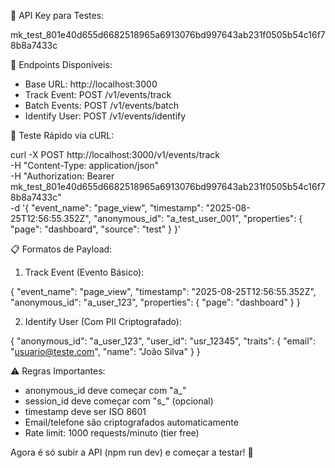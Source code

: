 
  🔑 API Key para Testes:

  mk_test_801e40d655d6682518965a6913076bd997643ab231f0505b54c16f78b8a7433c

  📡 Endpoints Disponíveis:

  - Base URL: http://localhost:3000
  - Track Event: POST /v1/events/track
  - Batch Events: POST /v1/events/batch
  - Identify User: POST /v1/events/identify

  🚀 Teste Rápido via cURL:

  curl -X POST http://localhost:3000/v1/events/track \
    -H "Content-Type: application/json" \
    -H "Authorization: Bearer 
  mk_test_801e40d655d6682518965a6913076bd997643ab231f0505b54c16f78b8a7433c" \
    -d '{
      "event_name": "page_view",
      "timestamp": "2025-08-25T12:56:55.352Z",
      "anonymous_id": "a_test_user_001",
      "properties": {
        "page": "dashboard",
        "source": "test"
      }
    }'

  📋 Formatos de Payload:

  1. Track Event (Evento Básico):

  {
    "event_name": "page_view",
    "timestamp": "2025-08-25T12:56:55.352Z",
    "anonymous_id": "a_user_123",
    "properties": {
      "page": "dashboard"
    }
  }

  2. Identify User (Com PII Criptografado):

  {
    "anonymous_id": "a_user_123",
    "user_id": "usr_12345",
    "traits": {
      "email": "usuario@teste.com",
      "name": "João Silva"
    }
  }

  ⚠️ Regras Importantes:

  - anonymous_id deve começar com "a_"
  - session_id deve começar com "s_" (opcional)
  - timestamp deve ser ISO 8601
  - Email/telefone são criptografados automaticamente
  - Rate limit: 1000 requests/minuto (tier free)

  Agora é só subir a API (npm run dev) e começar a testar! 🎯